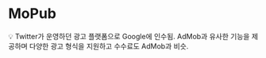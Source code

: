 # MoPub

<aside>
💡 Twitter가 운영하던 광고 플랫폼으로 Google에 인수됨.
AdMob과 유사한 기능을 제공하며 다양한 광고 형식을 지원하고 수수료도 AdMob과 비슷.

</aside>